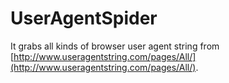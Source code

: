 # UserAgentSpider
It grabs all kinds of browser user agent string from [http://www.useragentstring.com/pages/All/](http://www.useragentstring.com/pages/All/).
